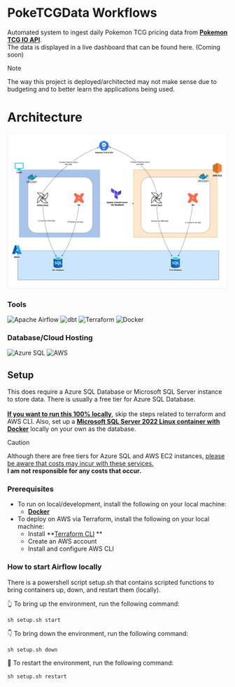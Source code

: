 # PokeTCGData Workflows
Automated system to ingest daily Pokemon TCG pricing data from **[Pokemon TCG IO API](https://docs.pokemontcg.io/)**.
<br/>The data is displayed in a live dashboard that can be found here. (Coming soon)

> [!NOTE]
> The way this project is deployed/architected may not make sense due to budgeting and to better learn the applications being used.

# Architecture
![Architecture Diagram](/assets/images/poketcgworkflows_highlevel_diagram_3.jpg)

### Tools
![Apache Airflow](https://img.shields.io/badge/Apache%20Airflow-017CEE?style=for-the-badge&logo=Apache%20Airflow&logoColor=white) ![dbt](https://img.shields.io/badge/dbt-FF694B?style=for-the-badge&logo=dbt&logoColor=white) ![Terraform](https://img.shields.io/badge/Terraform-7B42BC?style=for-the-badge&logo=terraform&logoColor=white)  ![Docker](https://img.shields.io/badge/Docker-2CA5E0?style=for-the-badge&logo=docker&logoColor=white)

### Database/Cloud Hosting
![Azure SQL](https://img.shields.io/badge/azure%20sql-0089D6?style=for-the-badge&logo=microsoft-azure&logoColor=white) ![AWS](https://img.shields.io/badge/Amazon_AWS-FF9900?style=for-the-badge&logo=amazonaws&logoColor=white)


## Setup

This does require a Azure SQL Database or Microsoft SQL Server instance to store data. There is usually a free tier for Azure SQL Database.<br/><br/>
<ins>**If you want to run this 100% locally**</ins>, skip the steps related to terraform and AWS CLI. Also, set up a **[Microsoft SQL Server 2022 Linux container with Docker](https://learn.microsoft.com/en-us/sql/linux/quickstart-install-connect-docker?view=sql-server-ver16&tabs=cli&pivots=cs1-bash)** locally on your own as the database.

> [!CAUTION]
> Although there are free tiers for Azure SQL and AWS EC2 instances, <ins>please be aware that costs may incur with these services.</ins><br/> **I am not responsible for any costs that occur.**

### Prerequisites
- To run on local/development, install the following on your local machine:
  - **[Docker](https://www.docker.com/products/docker-desktop/)**
- To deploy on AWS via Terraform, install the following on your local machine:
  - Install **[Terraform CLI](https://developer.hashicorp.com/terraform/tutorials/aws-get-started/install-cli) ** 
  - Create an AWS account
  - Install and configure AWS CLI

### How to start Airflow locally
There is a powershell script setup.sh that contains scripted functions to bring containers up, down, and restart them (locally).

👆 To bring up the environment, run the following command:
```
sh setup.sh start
```

👇 To bring down the environment, run the following command:
```
sh setup.sh down
```

🔄 To restart the environment, run the following command:
```
sh setup.sh restart
```

